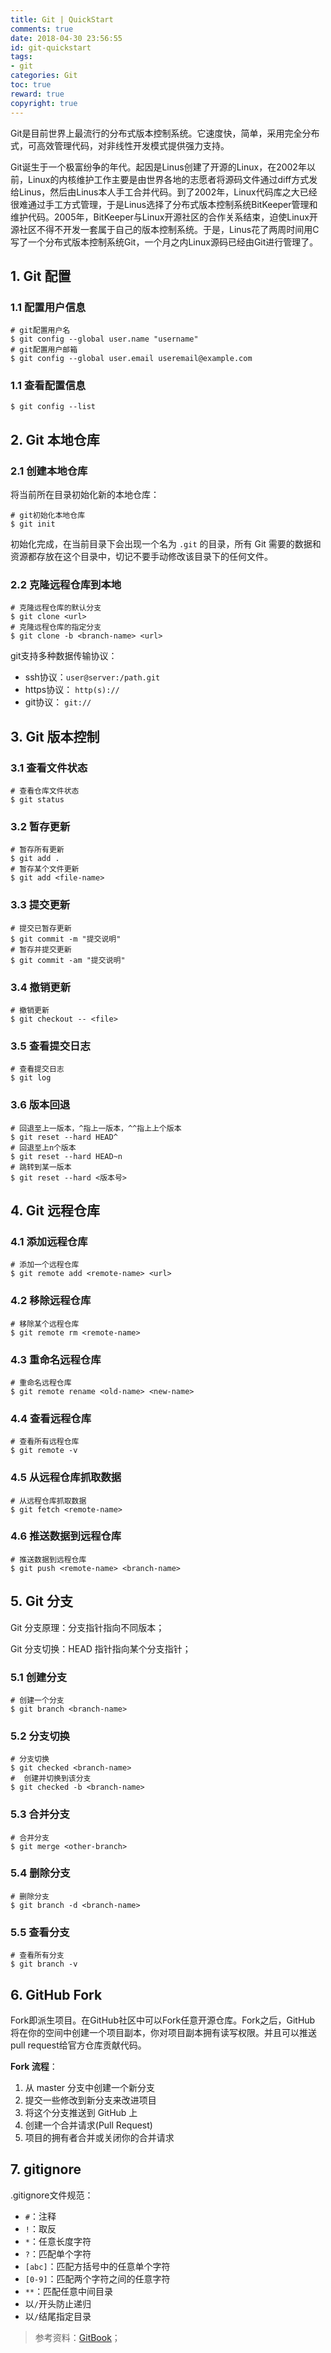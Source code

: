 ```yaml
---
title: Git | QuickStart
comments: true
date: 2018-04-30 23:56:55
id: git-quickstart
tags: 
- git
categories: Git
toc: true
reward: true
copyright: true
---
```


<!--# Git QuickStart-->

Git是目前世界上最流行的分布式版本控制系统。它速度快，简单，采用完全分布式，可高效管理代码，对非线性开发模式提供强力支持。

<!--more-->

Git诞生于一个极富纷争的年代。起因是Linus创建了开源的Linux，在2002年以前，Linux的内核维护工作主要是由世界各地的志愿者将源码文件通过diff方式发给Linus，然后由Linus本人手工合并代码。到了2002年，Linux代码库之大已经很难通过手工方式管理，于是Linus选择了分布式版本控制系统BitKeeper管理和维护代码。2005年，BitKeeper与Linux开源社区的合作关系结束，迫使Linux开源社区不得不开发一套属于自己的版本控制系统。于是，Linus花了两周时间用C写了一个分布式版本控制系统Git，一个月之内Linux源码已经由Git进行管理了。

## 1. Git 配置

### 1.1 配置用户信息

```shell
# git配置用户名
$ git config --global user.name "username"
# git配置用户邮箱
$ git config --global user.email useremail@example.com
```

### 1.1 查看配置信息

```shell
$ git config --list
```

## 2. Git 本地仓库

### 2.1 创建本地仓库

将当前所在目录初始化新的本地仓库：

```shell
# git初始化本地仓库
$ git init
```

初始化完成，在当前目录下会出现一个名为 `.git` 的目录，所有 Git 需要的数据和资源都存放在这个目录中，切记不要手动修改该目录下的任何文件。

### 2.2 克隆远程仓库到本地

```shell
# 克隆远程仓库的默认分支
$ git clone <url>
# 克隆远程仓库的指定分支
$ git clone -b <branch-name> <url>
```

git支持多种数据传输协议：

- ssh协议：`user@server:/path.git`
- https协议： `http(s)://` 
- git协议： `git://` 

## 3. Git 版本控制

### 3.1 查看文件状态

```shell
# 查看仓库文件状态
$ git status
```

### 3.2 暂存更新

```shell
# 暂存所有更新
$ git add .
# 暂存某个文件更新
$ git add <file-name>
```

### 3.3 提交更新

```shell
# 提交已暂存更新
$ git commit -m "提交说明"
# 暂存并提交更新
$ git commit -am "提交说明"
```

### 3.4 撤销更新

```shell
# 撤销更新
$ git checkout -- <file>
```

### 3.5 查看提交日志

```shell
# 查看提交日志
$ git log
```

### 3.6 版本回退

```shell
# 回退至上一版本，^指上一版本，^^指上上个版本
$ git reset --hard HEAD^
# 回退至上n个版本
$ git reset --hard HEAD~n
# 跳转到某一版本
$ git reset --hard <版本号>
```

## 4. Git 远程仓库

### 4.1 添加远程仓库

```shell
# 添加一个远程仓库
$ git remote add <remote-name> <url>
```

### 4.2 移除远程仓库

```shell
# 移除某个远程仓库
$ git remote rm <remote-name>
```

### 4.3 重命名远程仓库

```shell
# 重命名远程仓库
$ git remote rename <old-name> <new-name>
```

### 4.4 查看远程仓库

```shell
# 查看所有远程仓库
$ git remote -v
```

### 4.5 从远程仓库抓取数据

```shell
# 从远程仓库抓取数据
$ git fetch <remote-name>
```

### 4.6 推送数据到远程仓库

```shell
# 推送数据到远程仓库
$ git push <remote-name> <branch-name>
```

## 5. Git 分支

Git 分支原理：分支指针指向不同版本；

Git 分支切换：HEAD 指针指向某个分支指针；

### 5.1 创建分支

```shell
# 创建一个分支
$ git branch <branch-name>
```

### 5.2 分支切换

```shell
# 分支切换
$ git checked <branch-name>
#  创建并切换到该分支
$ git checked -b <branch-name>
```

### 5.3 合并分支

```shell
# 合并分支
$ git merge <other-branch>
```

### 5.4 删除分支

```shell
# 删除分支
$ git branch -d <branch-name>
```

### 5.5 查看分支

```shell
# 查看所有分支
$ git branch -v
```

## 6. GitHub Fork

Fork即派生项目。在GitHub社区中可以Fork任意开源仓库。Fork之后，GitHub 将在你的空间中创建一个项目副本，你对项目副本拥有读写权限。并且可以推送pull request给官方仓库贡献代码。

**Fork 流程**：

1. 从 master 分支中创建一个新分支
2. 提交一些修改到新分支来改进项目
3. 将这个分支推送到 GitHub 上
4. 创建一个合并请求(Pull Request)
5. 项目的拥有者合并或关闭你的合并请求

## 7. gitignore

.gitignore文件规范：

- `#`：注释
- `!`：取反
- `*`：任意长度字符
- `?`：匹配单个字符
- `[abc]`：匹配方括号中的任意单个字符
- `[0-9]`：匹配两个字符之间的任意字符
- `**`：匹配任意中间目录
- 以`/`开头防止递归
- 以`/`结尾指定目录



> 参考资料：[GitBook](https://git-scm.com/book/zh/v2/%E8%B5%B7%E6%AD%A5-%E5%85%B3%E4%BA%8E%E7%89%88%E6%9C%AC%E6%8E%A7%E5%88%B6)；
>

